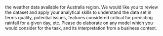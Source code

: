 the weather data available for Australia region. We would like you to review the dataset and apply your analytical skills to understand the data set in terms quality, potential issues, features considered critical for predicting rainfall for a given day, etc. Please do elaborate on any model which you would consider for the task, and its interpretation from a business context.
